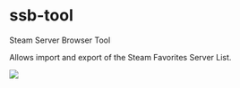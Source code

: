 # ssb-tool
Steam Server Browser Tool

Allows import and export of the Steam Favorites Server List.

![](http://i.imgur.com/zwSJpbP.png)
